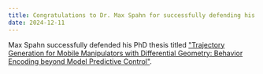```yaml
---
title: Congratulations to Dr. Max Spahn for successfully defending his PhD thesis!
date: 2024-12-11
---
```


Max Spahn successfully defended his PhD thesis titled ["Trajectory Generation for Mobile Manipulators with Differential Geometry: Behavior Encoding beyond Model Predictive Control"](https://research.tudelft.nl/en/publications/trajectory-generation-for-mobile-manipulators-with-differential-g).
